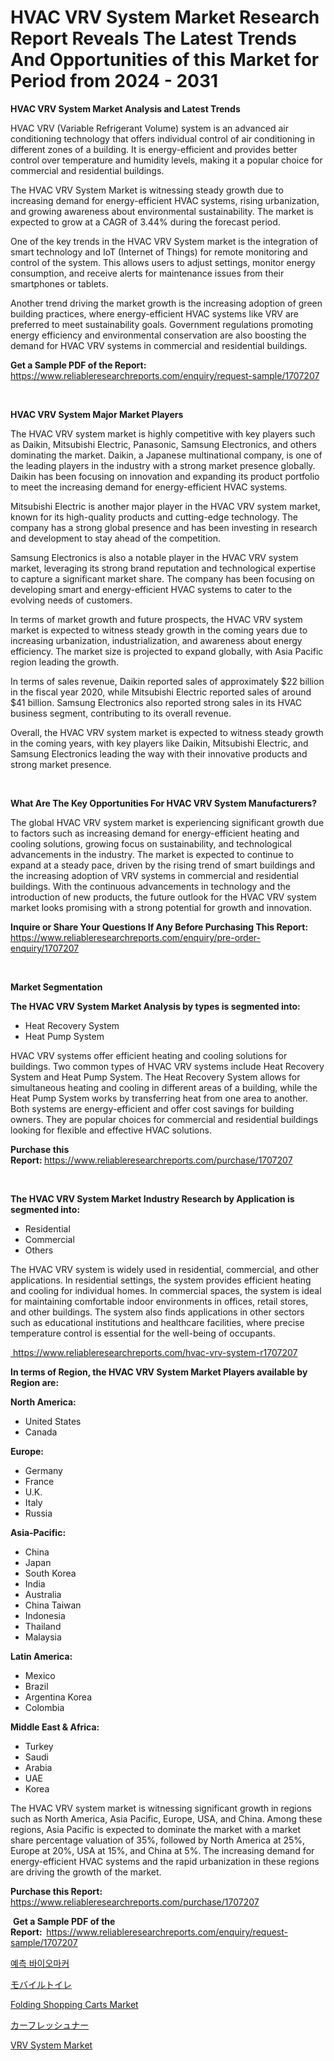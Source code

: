 <p><h1>HVAC VRV System Market Research Report Reveals The Latest Trends And Opportunities of this Market for Period from 2024 - 2031</h1></p><p><strong>HVAC VRV System Market Analysis and Latest Trends</strong></p>
<p><p>HVAC VRV (Variable Refrigerant Volume) system is an advanced air conditioning technology that offers individual control of air conditioning in different zones of a building. It is energy-efficient and provides better control over temperature and humidity levels, making it a popular choice for commercial and residential buildings.</p><p>The HVAC VRV System Market is witnessing steady growth due to increasing demand for energy-efficient HVAC systems, rising urbanization, and growing awareness about environmental sustainability. The market is expected to grow at a CAGR of 3.44% during the forecast period.</p><p>One of the key trends in the HVAC VRV System market is the integration of smart technology and IoT (Internet of Things) for remote monitoring and control of the system. This allows users to adjust settings, monitor energy consumption, and receive alerts for maintenance issues from their smartphones or tablets.</p><p>Another trend driving the market growth is the increasing adoption of green building practices, where energy-efficient HVAC systems like VRV are preferred to meet sustainability goals. Government regulations promoting energy efficiency and environmental conservation are also boosting the demand for HVAC VRV systems in commercial and residential buildings.</p></p>
<p><strong>Get a Sample PDF of the Report:&nbsp;</strong> <a href="https://www.reliableresearchreports.com/enquiry/request-sample/1707207">https://www.reliableresearchreports.com/enquiry/request-sample/1707207</a></p>
<p>&nbsp;</p>
<p><strong>HVAC VRV System Major Market Players</strong></p>
<p><p>The HVAC VRV system market is highly competitive with key players such as Daikin, Mitsubishi Electric, Panasonic, Samsung Electronics, and others dominating the market. Daikin, a Japanese multinational company, is one of the leading players in the industry with a strong market presence globally. Daikin has been focusing on innovation and expanding its product portfolio to meet the increasing demand for energy-efficient HVAC systems.</p><p>Mitsubishi Electric is another major player in the HVAC VRV system market, known for its high-quality products and cutting-edge technology. The company has a strong global presence and has been investing in research and development to stay ahead of the competition.</p><p>Samsung Electronics is also a notable player in the HVAC VRV system market, leveraging its strong brand reputation and technological expertise to capture a significant market share. The company has been focusing on developing smart and energy-efficient HVAC systems to cater to the evolving needs of customers.</p><p>In terms of market growth and future prospects, the HVAC VRV system market is expected to witness steady growth in the coming years due to increasing urbanization, industrialization, and awareness about energy efficiency. The market size is projected to expand globally, with Asia Pacific region leading the growth.</p><p>In terms of sales revenue, Daikin reported sales of approximately $22 billion in the fiscal year 2020, while Mitsubishi Electric reported sales of around $41 billion. Samsung Electronics also reported strong sales in its HVAC business segment, contributing to its overall revenue.</p><p>Overall, the HVAC VRV system market is expected to witness steady growth in the coming years, with key players like Daikin, Mitsubishi Electric, and Samsung Electronics leading the way with their innovative products and strong market presence.</p></p>
<p>&nbsp;</p>
<p><strong>What Are The Key Opportunities For HVAC VRV System Manufacturers?</strong></p>
<p><p>The global HVAC VRV system market is experiencing significant growth due to factors such as increasing demand for energy-efficient heating and cooling solutions, growing focus on sustainability, and technological advancements in the industry. The market is expected to continue to expand at a steady pace, driven by the rising trend of smart buildings and the increasing adoption of VRV systems in commercial and residential buildings. With the continuous advancements in technology and the introduction of new products, the future outlook for the HVAC VRV system market looks promising with a strong potential for growth and innovation.</p></p>
<p><strong>Inquire or Share Your Questions If Any Before Purchasing This Report:</strong> <a href="https://www.reliableresearchreports.com/enquiry/pre-order-enquiry/1707207">https://www.reliableresearchreports.com/enquiry/pre-order-enquiry/1707207</a></p>
<p>&nbsp;</p>
<p><strong>Market Segmentation</strong></p>
<p><strong>The HVAC VRV System Market Analysis by types is segmented into:</strong></p>
<p><ul><li>Heat Recovery System</li><li>Heat Pump System</li></ul></p>
<p><p>HVAC VRV systems offer efficient heating and cooling solutions for buildings. Two common types of HVAC VRV systems include Heat Recovery System and Heat Pump System. The Heat Recovery System allows for simultaneous heating and cooling in different areas of a building, while the Heat Pump System works by transferring heat from one area to another. Both systems are energy-efficient and offer cost savings for building owners. They are popular choices for commercial and residential buildings looking for flexible and effective HVAC solutions.</p></p>
<p><strong>Purchase this Report:&nbsp;</strong><a href="https://www.reliableresearchreports.com/purchase/1707207">https://www.reliableresearchreports.com/purchase/1707207</a></p>
<p>&nbsp;</p>
<p><strong>The HVAC VRV System Market Industry Research by Application is segmented into:</strong></p>
<p><ul><li>Residential</li><li>Commercial</li><li>Others</li></ul></p>
<p><p>The HVAC VRV system is widely used in residential, commercial, and other applications. In residential settings, the system provides efficient heating and cooling for individual homes. In commercial spaces, the system is ideal for maintaining comfortable indoor environments in offices, retail stores, and other buildings. The system also finds applications in other sectors such as educational institutions and healthcare facilities, where precise temperature control is essential for the well-being of occupants.</p></p>
<p><a href="https://www.reliableresearchreports.com/hvac-vrv-system-r1707207">&nbsp;https://www.reliableresearchreports.com/hvac-vrv-system-r1707207</a></p>
<p><strong>In terms of Region, the HVAC VRV System Market Players available by Region are:</strong></p>
<p>
    <p> <strong> North America: </strong>
        <ul>
            <li>United States</li>
            <li>Canada</li>
        </ul>
        </p> 
    <p> <strong> Europe: </strong>
        <ul>
            <li>Germany</li>
            <li>France</li>
            <li>U.K.</li>
            <li>Italy</li>
            <li>Russia</li>
        </ul>
        </p> 
    <p> <strong> Asia-Pacific: </strong>
        <ul>
            <li>China</li>
            <li>Japan</li>
            <li>South Korea</li>
            <li>India</li>
            <li>Australia</li>
            <li>China Taiwan</li>
            <li>Indonesia</li>
            <li>Thailand</li>
            <li>Malaysia</li>
        </ul>
        </p> 
    <p> <strong> Latin America: </strong>
        <ul>
            <li>Mexico</li>
            <li>Brazil</li>
            <li>Argentina Korea</li>
            <li>Colombia</li>
        </ul>
        </p> 
    <p> <strong> Middle East & Africa: </strong>
        <ul>
            <li>Turkey</li>
            <li>Saudi</li>
            <li>Arabia</li>
            <li>UAE</li>
            <li>Korea</li>
        </ul>
    </p>
    </p>
<p><p>The HVAC VRV system market is witnessing significant growth in regions such as North America, Asia Pacific, Europe, USA, and China. Among these regions, Asia Pacific is expected to dominate the market with a market share percentage valuation of 35%, followed by North America at 25%, Europe at 20%, USA at 15%, and China at 5%. The increasing demand for energy-efficient HVAC systems and the rapid urbanization in these regions are driving the growth of the market.</p></p>
<p><strong>Purchase this Report: </strong><a href="https://www.reliableresearchreports.com/purchase/1707207">https://www.reliableresearchreports.com/purchase/1707207</a></p>
<p>&nbsp;<strong>Get a Sample PDF of the Report:&nbsp;&nbsp;</strong><a href="https://www.reliableresearchreports.com/enquiry/request-sample/1707207">https://www.reliableresearchreports.com/enquiry/request-sample/1707207</a></p>
<p><strong></strong></p>
<p><p><a href="https://medium.com/@antosuigrtley99783676/%EC%98%88%EC%B8%A1-%EC%83%9D%EC%B2%B4-%ED%91%9C%EC%A7%80%EC%9E%90-%EC%8B%9C%EC%9E%A5-%EA%B7%9C%EB%AA%A8-%EC%8B%9C%EC%9E%A5-%EC%A0%84%EB%A7%9D-%EB%B0%8F-%EC%8B%9C%EC%9E%A5-%EC%98%88%EC%B8%A1-2024%EB%85%84%EB%B6%80%ED%84%B0-2031%EB%85%84%EA%B9%8C%EC%A7%80-3ee1244d46d7">예측 바이오마커</a></p><p><a href="https://github.com/vtbvgl20191192/Market-Research-Report-List-1/blob/main/626154221367.md">モバイルトイレ</a></p><p><a href="https://github.com/zjyglelu/Market-Research-Report-List-2/blob/main/folding-shopping-carts-market.md">Folding Shopping Carts Market</a></p><p><a href="https://github.com/avwofrml53535/Market-Research-Report-List-1/blob/main/675483121366.md">カーフレッシュナー</a></p><p><a href="https://github.com/mbisetmhermsr/Market-Research-Report-List-2/blob/main/vrv-system-market.md">VRV System Market</a></p></p>